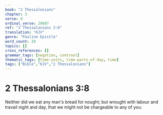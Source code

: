 ```yaml
---
book: "2 Thessalonians"
chapter: 3
verse: 8
ordinal_verse: 29687
ref: "2 Thessalonians 3:8"
translation: "KJV"
genre: "Pauline Epistle"
word_count: 28
topics: []
cross_references: []
grammar_tags: [negation, contrast]
thematic_tags: [time-units, time-parts-of-day, time]
tags: ["Bible","KJV","2 Thessalonians"]
---
```


# 2 Thessalonians 3:8

Neither did we eat any man's bread for nought; but wrought with labour and travail night and day, that we might not be chargeable to any of you:
